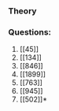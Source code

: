 ### Theory

### Questions:
1. [[45]]
2. [[134]]
3. [[846]]
4. [[1899]]
5. [[763]]
6. [[945]]
7. [[502]]*
